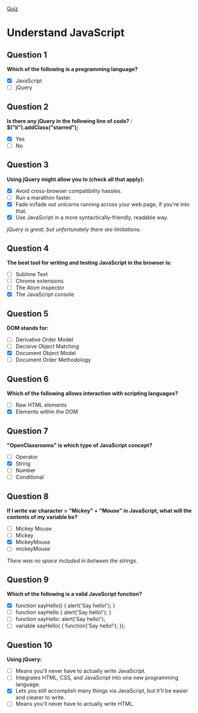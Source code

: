 [Quiz](https://openclassrooms.com/en/courses/3505451-introduction-to-jquery/exercises/731)
# Understand JavaScript

## Question 1
**Which of the following is a programming language?**
- [x] JavaScript
- [ ] jQuery

## Question 2
**Is there any jQuery in the following line of code? :  $("li").addClass("starred");**
- [x] Yes
- [ ] No

## Question 3
**Using jQuery might allow you to (check all that apply):**
- [x] Avoid cross-browser compatibility hassles.
- [ ] Run a marathon faster.
- [x] Fade in/fade out unicorns running across your web page, if you're into that.
- [x] Use JavaScript in a more syntactically-friendly, readable way.

_jQuery is great, but unfortunately there are limitations._

## Question 4
**The best tool for writing and testing JavaScript in the browser is:**
- [ ] Sublime Text
- [ ] Chrome extensions
- [ ] The Atom inspector
- [x] The JavaScript console

## Question 5
**DOM stands for:**
- [ ] Derivative Order Model
- [ ] Decisive Object Matching
- [x] Document Object Model
- [ ] Document Order Methodology

## Question 6
**Which of the following allows interaction with scripting languages?**
- [ ] Raw HTML elements
- [x] Elements within the DOM

## Question 7
**"OpenClassrooms"  is which type of JavaScript concept?**
- [ ] Operator
- [x] String
- [ ] Number
- [ ] Conditional

## Question 8
**If I write var character = "Mickey" + "Mouse"  in JavaScript, what will the contents of my variable be?**
- [ ] Mickey Mouse
- [ ] Mickey
- [x] MickeyMouse
- [ ] mickeyMouse

_There was no space included in between the strings._

## Question 9
**Which of the following is a valid JavaScript function?**
- [x] function sayHello() {
    alert('Say hello!');
}
- [ ] function sayHello {
    alert('Say hello!');
}
- [ ] function sayHello:
    alert('Say hello!');
- [ ] variable sayHello( {
    function('Say hello!');
});

## Question 10
**Using jQuery:**
- [ ] Means you'll never have to actually write JavaScript.
- [ ] Integrates HTML, CSS, and JavaScript into one new programming language.
- [x] Lets you still accomplish many things via JavaScript, but it'll be easier and clearer to write.
- [ ] Means you'll never have to actually write HTML.